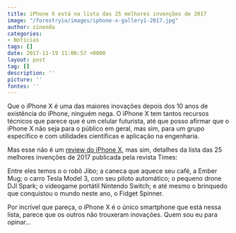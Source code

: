 ```yaml
---
title: iPhone X está na lista das 25 melhores invenções de 2017
image: "/forestryio/images/iphone-x-gallery1-2017.jpg"
author: zinenda
categories:
- Noticias
tags: []
date: 2017-11-19 11:06:57 +0000
layout: post
tag: []
description: ''
picture: ''
fontes: ''
---
```

Que o iPhone X é uma das maiores inovações depois dos 10 anos de existência do iPhone, ninguém nega. O iPhone X tem tantos recursos técnicos que parece que é um celular futurista, até que posso afirmar que o iPhone X não seja para o público em geral, mas sim, para um grupo específico e com utilidades científicas e aplicação na engenharia. 

Mas esse não é um [review do iPhone X](http://maning.tech/2017/09/13/saiba-tudo-sobre-os-novos-iphone-8-iphone-8-plus-e-iphone-x/), mas sim, detalhes da lista das 25 melhores invenções de 2017 publicada pela revista Times:

Entre eles temos o o robô Jibo; a caneca que aquece seu café, a Ember Mug; o carro Tesla Model 3, com seu piloto automático; o pequeno drone DJI Spark; o videogame portátil Nintendo Switch; e até mesmo o brinquedo que conquistou o mundo neste ano, o Fidget Spinner.

Por incrível que pareça, o iPhone X é o único smartphone que está nessa lista, parece que os outros não trouxeram inovações. Quem sou eu para opinar...